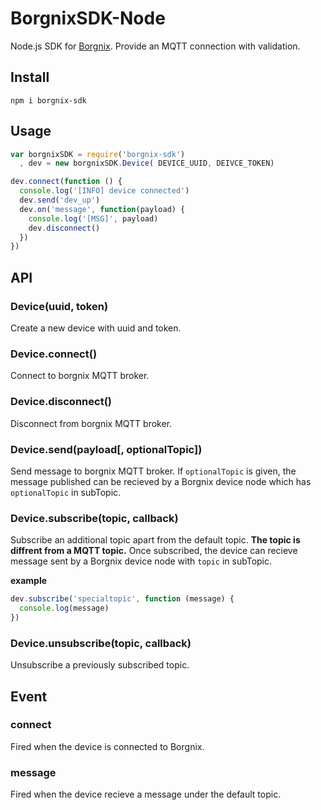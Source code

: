 BorgnixSDK-Node
===============

Node.js SDK for [Borgnix][1].
Provide an MQTT connection with validation.

Install
-------
```
npm i borgnix-sdk
```

Usage
-----
```javascript
var borgnixSDK = require('borgnix-sdk')
  , dev = new borgnixSDK.Device( DEVICE_UUID, DEIVCE_TOKEN)

dev.connect(function () {
  console.log('[INFO] device connected')
  dev.send('dev_up')
  dev.on('message', function(payload) {
    console.log('[MSG]', payload)
    dev.disconnect()
  })
})
```

API
---
### Device(uuid, token)

Create a new device with uuid and token.

### Device.connect()

Connect to borgnix MQTT broker.

### Device.disconnect()

Disconnect from borgnix MQTT broker.

### Device.send(payload[, optionalTopic])

Send message to borgnix MQTT broker.
If `optionalTopic` is given, the message published can be recieved by a Borgnix device node which has `optionalTopic` in subTopic.

### Device.subscribe(topic, callback)

Subscribe an additional topic apart from the default topic.
**The topic is diffrent from a MQTT topic.**
Once subscribed, the device can recieve message sent by a Borgnix device node with `topic` in subTopic.

**example**
```javascript
dev.subscribe('specialtopic', function (message) {
  console.log(message)
})
```

### Device.unsubscribe(topic, callback)

Unsubscribe a previously subscribed topic.

Event
-----

### connect

Fired when the device is connected to Borgnix.

### message

Fired when the device recieve a message under the default topic.

[1]: z.borgnix.com



